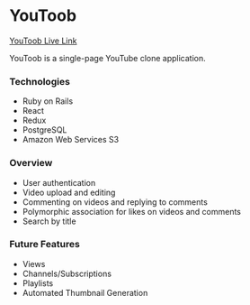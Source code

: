 # YouToob

[YouToob Live Link](http://youtoob-rm.herokuapp.com/#/)

YouToob is a single-page YouTube clone application.

### Technologies
 * Ruby on Rails
 * React
 * Redux
 * PostgreSQL
 * Amazon Web Services S3

### Overview
 * User authentication
 * Video upload and editing
 * Commenting on videos and replying to comments
 * Polymorphic association for likes on videos and comments
 * Search by title

### Future Features
 * Views
 * Channels/Subscriptions
 * Playlists
 * Automated Thumbnail Generation



